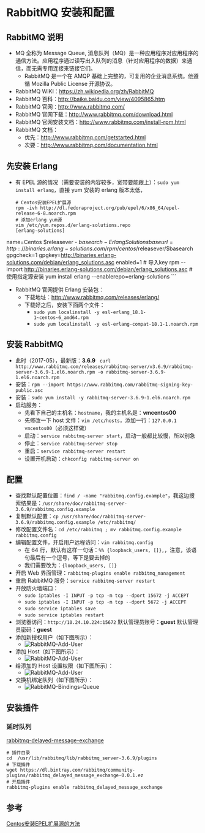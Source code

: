 # RabbitMQ 安装和配置


## RabbitMQ 说明

- MQ 全称为 Message Queue, 消息队列（MQ）是一种应用程序对应用程序的通信方法。应用程序通过读写出入队列的消息（针对应用程序的数据）来通信，而无需专用连接来链接它们。
    - RabbitMQ 是一个在 AMQP 基础上完整的，可复用的企业消息系统。他遵循 Mozilla Public License 开源协议。
- RabbitMQ WIKI：<https://zh.wikipedia.org/zh/RabbitMQ>
- RabbitMQ 百科：<http://baike.baidu.com/view/4095865.htm>
- RabbitMQ 官网：<http://www.rabbitmq.com/>
- RabbitMQ 官网下载：<http://www.rabbitmq.com/download.html>
- RabbitMQ 官网安装文档：<http://www.rabbitmq.com/install-rpm.html>
- RabbitMQ 文档：
    - 优先：<http://www.rabbitmq.com/getstarted.html>
    - 次要：<http://www.rabbitmq.com/documentation.html>


## 先安装 Erlang

- 有 EPEL 源的情况（需要安装的内容较多，宽带要能跟上）：`sudo yum install erlang`，直接 yum 安装的 erlang 版本太低，

    
    ```
    # Centos安装EPEL扩展源
    rpm -ivh http://dl.fedoraproject.org/pub/epel/6/x86_64/epel-release-6-8.noarch.rpm
    # 添加erlang yum源
    vim /etc/yum.repos.d/erlang-solutions.repo
    [erlang-solutions]
name=Centos $releasever - $basearch - Erlang Solutions
baseurl=http://binaries.erlang-solutions.com/rpm/centos/$releasever/$basearch
gpgcheck=1
gpgkey=http://binaries.erlang-solutions.com/debian/erlang_solutions.asc
enabled=1
    # 导入key
    rpm --import http://binaries.erlang-solutions.com/debian/erlang_solutions.asc
    # 使用指定源安装
    yum install erlang --enablerepo=erlang-solutions
    ```
- RabbitMQ 官网提供 Erlang 安装包：
    - 下载地址：<http://www.rabbitmq.com/releases/erlang/>
    - 下载好之后，安装下面两个文件：
        - `sudo yum localinstall -y esl-erlang_18.1-1~centos~6_amd64.rpm`
        - `sudo yum localinstall -y esl-erlang-compat-18.1-1.noarch.rpm`


## 安装 RabbitMQ

- 此时（2017-05），最新版：**3.6.9** ` curl http://www.rabbitmq.com/releases/rabbitmq-server/v3.6.9/rabbitmq-server-3.6.9-1.el6.noarch.rpm -o rabbitmq-server-3.6.9-1.el6.noarch.rpm`
- 安装：`rpm --import https://www.rabbitmq.com/rabbitmq-signing-key-public.asc`
- 安装：`sudo yum install -y rabbitmq-server-3.6.9-1.el6.noarch.rpm`
- 启动服务：
    - 先看下自己的主机名：`hostname`，我的主机名是：**vmcentos00**
    - 先修改一下 host 文件：`vim /etc/hosts`，添加一行：`127.0.0.1 vmcentos00`（必须这样做）
    - 启动：`service rabbitmq-server start`，启动一般都比较慢，所以别急
    - 停止：`service rabbitmq-server stop`
    - 重启：`service rabbitmq-server restart`
	- 设置开机启动：`chkconfig rabbitmq-server on`
    

## 配置

- 查找默认配置位置：`find / -name "rabbitmq.config.example"`，我这边搜索结果是：`/usr/share/doc/rabbitmq-server-3.6.9/rabbitmq.config.example`
- 复制默认配置：`cp /usr/share/doc/rabbitmq-server-3.6.9/rabbitmq.config.example /etc/rabbitmq/`
- 修改配置文件名：`cd /etc/rabbitmq ; mv rabbitmq.config.example rabbitmq.config`
- 编辑配置文件，开启用户远程访问：`vim rabbitmq.config`
	- 在 64 行，默认有这样一句话：`%% {loopback_users, []},`，注意，该语句最后有一个逗号，等下是要去掉的
	- 我们需要改为：`{loopback_users, []}`
- 开启 Web 界面管理：`rabbitmq-plugins enable rabbitmq_management`
- 重启 RabbitMQ 服务：`service rabbitmq-server restart`
- 开放防火墙端口：
	- `sudo iptables -I INPUT -p tcp -m tcp --dport 15672 -j ACCEPT`
	- `sudo iptables -I INPUT -p tcp -m tcp --dport 5672 -j ACCEPT`
	- `sudo service iptables save`
	- `sudo service iptables restart`
- 浏览器访问：`http://10.24.10.224:15672`
	默认管理员账号：**guest**
	默认管理员密码：**guest**
- 添加新授权用户（如下图所示）：
    - ![RabbitMQ-Add-User](images/RabbitMQ-Add-User-a-1.jpg)
- 添加 Host（如下图所示）：
    - ![RabbitMQ-Add-User](images/RabbitMQ-Add-User-a-2.jpg)
- 给添加的 Host 设置权限（如下图所示）：
    - ![RabbitMQ-Add-User](images/RabbitMQ-Add-User-a-3.gif)
- 交换机绑定队列（如下图所示）：
    - ![RabbitMQ-Bindings-Queue](images/RabbitMQ-Bindings-Queue-a-1.gif)


## 安装插件

### 延时队列

[rabbitmq-delayed-message-exchange](https://github.com/rabbitmq/rabbitmq-delayed-message-exchange)

```
# 插件目录
cd  /usr/lib/rabbitmq/lib/rabbitmq_server-3.6.9/plugins
# 下载插件
wget https://dl.bintray.com/rabbitmq/community-plugins/rabbitmq_delayed_message_exchange-0.0.1.ez
# 开启插件
rabbitmq-plugins enable rabbitmq_delayed_message_exchange
```

## 参考

[Centos安装EPEL扩展源的方法](https://www.quyu.net/info/426.html)

